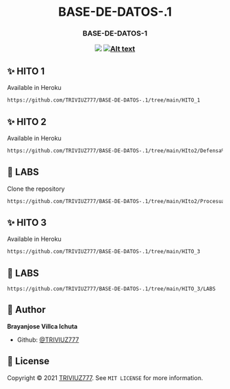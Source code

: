 
<h1 align="center">BASE-DE-DATOS-.1
<h3 align="center">BASE-DE-DATOS-1

[![](https://fondosmil.com/fondo/32705.jpg)](https://fondosmil.com/fondo/32705.jpg "李健首张专辑《似水流年》封面")
[![Alt text](https://i.ytimg.com/vi/yXUr14Ek3_s/hqdefault.jpg)](https://www.youtube.com/watch?v=VjNxfaypHx8 "李健首张专辑《似水流年》封面")
## ✨ HITO 1

Available in Heroku

```sh
https://github.com/TRIVIUZ777/BASE-DE-DATOS-.1/tree/main/HITO_1
```

## ✨ HITO 2

Available in Heroku

```sh
https://github.com/TRIVIUZ777/BASE-DE-DATOS-.1/tree/main/HIto2/Defensa%20hito%202
```

## 🚀 LABS

Clone the repository

```sh
https://github.com/TRIVIUZ777/BASE-DE-DATOS-.1/tree/main/HIto2/Procesual%20H2
```
## ✨ HITO 3

Available in Heroku

```sh
https://github.com/TRIVIUZ777/BASE-DE-DATOS-.1/tree/main/HITO_3
```

## 🚀 LABS


```
https://github.com/TRIVIUZ777/BASE-DE-DATOS-.1/tree/main/HITO_3/LABS
```

## 👤 Author

**Brayanjose Villca Ichuta**

- Github: [@TRIVIUZ777](https://github.com/TRIVIUZ777)

## 📝 License

Copyright © 2021 [TRIVIUZ777](https://github.com/TRIVIUZ777).
See ``MIT LICENSE`` for more information.


